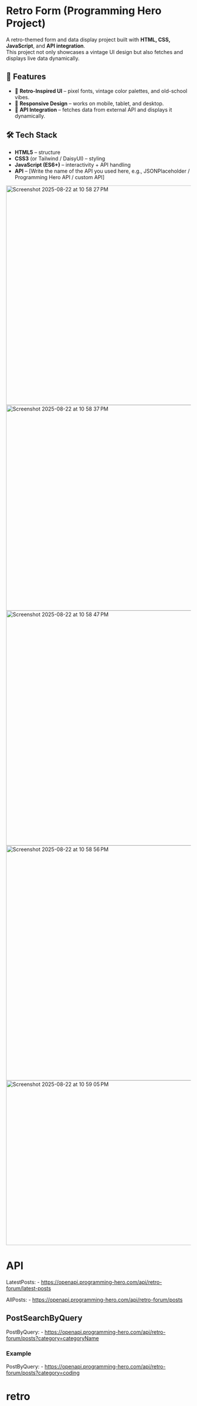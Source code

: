 # Retro Form (Programming Hero Project)

A retro-themed form and data display project built with **HTML, CSS, JavaScript**, and **API integration**.  
This project not only showcases a vintage UI design but also fetches and displays live data dynamically.




## 🚀 Features

- 🎨 **Retro-Inspired UI** – pixel fonts, vintage color palettes, and old-school vibes.  
- 📱 **Responsive Design** – works on mobile, tablet, and desktop.  
- 🔗 **API Integration** – fetches data from external API and displays it dynamically.  


## 🛠️ Tech Stack

- **HTML5** – structure  
- **CSS3** (or Tailwind / DaisyUI) – styling  
- **JavaScript (ES6+)** – interactivity + API handling  
- **API** – [Write the name of the API you used here, e.g., JSONPlaceholder / Programming Hero API / custom API]  



<img width="1221" height="598" alt="Screenshot 2025-08-22 at 10 58 27 PM" src="https://github.com/user-attachments/assets/9d25004f-2158-4cea-9352-c2e3ccc49ad5" />

<img width="1202" height="560" alt="Screenshot 2025-08-22 at 10 58 37 PM" src="https://github.com/user-attachments/assets/554bfe04-3986-41f6-89fe-b18fd4ebd585" />

<img width="1213" height="640" alt="Screenshot 2025-08-22 at 10 58 47 PM" src="https://github.com/user-attachments/assets/0eeaadf5-8d88-4765-9c45-eb4626df9deb" />


<img width="1097" height="640" alt="Screenshot 2025-08-22 at 10 58 56 PM" src="https://github.com/user-attachments/assets/20f51be6-5af6-4131-a010-5c0c6069ae9f" />




<img width="1131" height="449" alt="Screenshot 2025-08-22 at 10 59 05 PM" src="https://github.com/user-attachments/assets/f16f63e9-2e08-4064-9554-f8e323a3275c" />





# API

LatestPosts: - https://openapi.programming-hero.com/api/retro-forum/latest-posts

AllPosts: - https://openapi.programming-hero.com/api/retro-forum/posts

## PostSearchByQuery

PostByQuery: -  https://openapi.programming-hero.com/api/retro-forum/posts?category=categoryName


### Example

PostByQuery: - https://openapi.programming-hero.com/api/retro-forum/posts?category=coding

# retro



